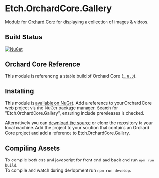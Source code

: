 # Etch.OrchardCore.Gallery

Module for [Orchard Core](https://github.com/OrchardCMS/OrchardCore) for displaying a collection of images & videos.

## Build Status

[![NuGet](https://img.shields.io/nuget/v/Etch.OrchardCore.Gallery.svg)](https://www.nuget.org/packages/Etch.OrchardCore.Gallery)

## Orchard Core Reference

This module is referencing a stable build of Orchard Core ([`1.8.3`](https://www.nuget.org/packages/OrchardCore.Module.Targets/1.8.3)).

## Installing

This module is [available on NuGet](https://www.nuget.org/packages/Etch.OrchardCore.Gallery). Add a reference to your Orchard Core web project via the NuGet package manager. Search for "Etch.OrchardCore.Gallery", ensuring include prereleases is checked.

Alternatively you can [download the source](https://github.com/etchuk/Etch.OrchardCore.Gallery/archive/master.zip) or clone the repository to your local machine. Add the project to your solution that contains an Orchard Core project and add a reference to Etch.OrchardCore.Gallery.

## Compiling Assets

To compile both css and javascript for front end and back end run `npm run build`.  
To compile and watch during devlopment run `npm run develop`.
